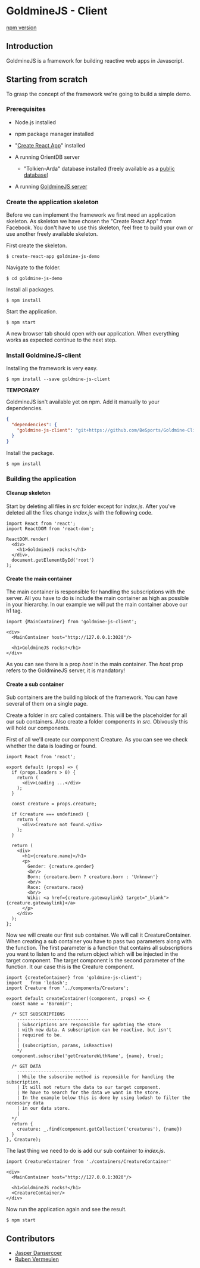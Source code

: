 # GoldmineJS - Client

[npm version](https://www.npmjs.org/package/goldmine-client)


## Introduction

GoldmineJS is a framework for building reactive web apps in Javascript.

## Starting from scratch

To grasp the concept of the framework we're going to build a simple demo. 

### Prerequisites

- Node.js installed
- npm package manager installed

- "[Create React App](https://github.com/facebookincubator/create-react-app)" installed
- A running OrientDB server
  - "Tolkien-Arda" database installed (freely available as a [public database](https://github.com/orientechnologies/public-databases))
- A running [GoldmineJS server](https://github.com/BeSports/Goldmine-Server)

### Create the application skeleton

Before we can implement the framework we first need an application skeleton. As skeleton we have chosen the "Create React App" from Facebook. You don't have to use this skeleton, feel free to build your own or use another freely available skeleton.

First create the skeleton.

    $ create-react-app goldmine-js-demo

Navigate to the folder.

    $ cd goldmine-js-demo

Install all packages.

    $ npm install

Start the application.

    $ npm start

A new browser tab should open with our application. When everything works as expected continue to the next step.

### Install GoldmineJS-client

Installing the framework is very easy.

    $ npm install --save goldmine-js-client

**TEMPORARY**

GoldmineJS isn't available yet on npm. Add it manually to your dependencies.

```json
{
  "dependencies": {
    "goldmine-js-client": "git+https://github.com/BeSports/Goldmine-Client#master"
  }
}
```

Install the package.

    $ npm install
### Building the application

#### Cleanup skeleton

Start by deleting all files in *src* folder except for *index.js*. After you've deleted all the files change *index.js* with the following code.

```react
import React from 'react';
import ReactDOM from 'react-dom';

ReactDOM.render(
  <div>
    <h1>GoldmineJS rocks!</h1>
  </div>,
  document.getElementById('root')
);
```

#### Create the main container

The main container is responsible for handling the subscriptions with the server. All you have to do is include the main container as high as possible in your hierarchy. In our example  we will put the main container above our h1 tag.

```react
import {MainContainer} from 'goldmine-js-client';
```

```react
<div>
  <MainContainer host="http://127.0.0.1:3020"/>
  
  <h1>GoldmineJS rocks!</h1>
</div>
```

As you can see there is a prop *host* in the main container. The *host* prop refers to the GoldmineJS server, it is mandatory!

#### Create a sub container

Sub containers are the building block of the framework. You can have several of them on a single page.

Create a folder in *src* called containers. This will be the placeholder for all our sub containers. Also create a folder components in *src*. Obivously this will hold our components.

First of all we'll create our component Creature. As you can see we check whether the data is loading or found. 

    import React from 'react';

```react
export default (props) => {
  if (props.loaders > 0) {
    return (
      <div>Loading ...</div>
    );
  }

  const creature = props.creature;

  if (creature === undefined) {
    return (
      <div>Creature not found.</div>
    );
  }

  return (
    <div>
      <h1>{creature.name}</h1>
      <p>
        Gender: {creature.gender}
        <br/>
        Born: {creature.born ? creature.born : 'Unknown'}
        <br/>
        Race: {creature.race}
        <br/>
        Wiki: <a href={creature.gatewaylink} target="_blank">{creature.gatewaylink}</a>
      </p>
    </div>
  );
};
```

Now we will create our first sub container. We will call it CreatureContainer. When creating a sub container you have to pass two parameters along with the function. The first parameter is a function that contains all subscriptions you want to listen to and the return object which will be injected in the target component. The target component is the second parameter of the function. It our case this is the Creature component.

```react
import {createContainer} from 'goldmine-js-client';
import _ from 'lodash';
import Creature from '../components/Creature';

export default createContainer((component, props) => {
  const name = 'Boromir';

  /* SET SUBSCRIPTIONS
    ---------------------------
    | Subscriptions are responsible for updating the store
    | with new data. A subscription can be reactive, but isn't
    | required to be.
    |
    | (subscription, params, isReactive)
    */
  component.subscribe('getCreatureWithName', {name}, true);

  /* GET DATA
  	---------------------------
  	| While the subscribe method is reponsible for handling the subscription.
  	| It will not return the data to our target component.
  	| We have to search for the data we want in the store. 
  	| In the example below this is done by using lodash to filter the necessary data
  	| in our data store.
  	|
  */
  return {
    creature: _.find(component.getCollection('creatures'), {name})
  }
}, Creature);
```

The last thing we need to do is add our sub container to *index.js*.

```react
import CreatureContainer from './containers/CreatureContainer'
```

```react
<div>
  <MainContainer host="http://127.0.0.1:3020"/>

  <h1>GoldmineJS rocks!</h1>
  <CreatureContainer/>
</div>
```

Now run the application again and see the result.

    $ npm start
## Contributors

- [Jasper Dansercoer](http://www.jdansercoer.be/)
- [Ruben Vermeulen](https://rubenvermeulen.be/)
